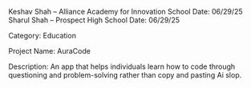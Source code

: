  Keshav Shah – Alliance Academy for Innovation School Date: 06/29/25
 Sharul Shah – Prospect High School Date: 06/29/25

 Category: Education 

 Project Name: AuraCode 
 
 Description: An app that helps individuals learn how to code through questioning and problem-solving rather than copy and pasting Ai slop.
